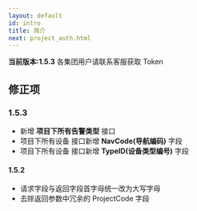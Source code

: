 ```yaml
---
layout: default
id: intro
title: 简介
next: project_auth.html
---
```


**当前版本:1.5.3** 
各集团用户请联系客服获取 Token

## 修正项

### 1.5.3
* 新增 **项目下所有告警类型** 接口
* 项目下所有设备 接口新增 **NavCode(导航编码)** 字段
* 项目下所有设备 接口新增 **TypeID(设备类型编号)** 字段


#### 1.5.2
* 请求字段与返回字段首字母统一改为大写字母
* 去除返回参数中冗余的 ProjectCode 字段